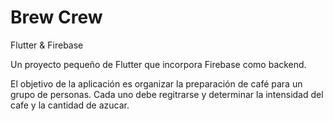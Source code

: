 # Brew Crew

Flutter & Firebase

Un proyecto pequeño de Flutter que incorpora Firebase como backend.

El objetivo de la aplicación es organizar la preparación de café para un grupo de personas.
Cada uno debe regitrarse y determinar la intensidad del cafe y la cantidad de azucar.
